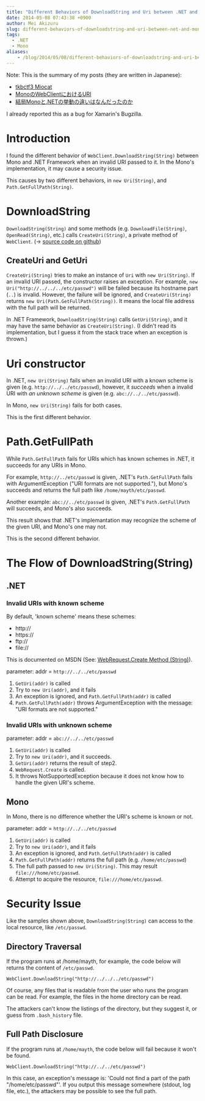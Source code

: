 ```yaml
---
title: "Different Behaviors of DownloadString and Uri between .NET and Mono"
date: 2014-05-08 07:43:38 +0900
author: Mei Akizuru
slug: different-behaviors-of-downloadstring-and-uri-between-net-and-mono
tags:
  - .NET
  - Mono
aliases:
    - /blog/2014/05/08/different-behaviors-of-downloadstring-and-uri-between-net-and-mono/
---
```


Note: This is the summary of my posts (they are written in Japanese):

* [tkbctf3 Miocat](http://tech.aquarite.info/blog/2014/05/07/tkbctf3-miocat/)
* [MonoのWebClientにおけるURI](http://tech.aquarite.info/blog/2014/05/07/uri-parsing-in-webclient/)
* [結局Monoと.NETの挙動の違いはなんだったのか](http://tech.aquarite.info/blog/2014/05/08/download-string-in-mono-and-dotnet-framework/)

I already reported this as a bug for Xamarin's Bugzilla.

# Introduction

I found the different behavior of `WebClient.DownloadString(String)` between Mono and .NET Framework when an invalid URI passed to it. In the Mono's implementation, it may cause a security issue.

This causes by two different behaviors, in `new Uri(String)`, and `Path.GetFullPath(String)`.

# DownloadString

`DownloadString(String)` and some methods (e.g. `DownloadFile(String)`, `OpenRead(String)`, etc.) calls `CreateUri(String)`, a private method of `WebClient`. (-> [source code on github](https://github.com/mono/mono/blob/master/mcs/class/System/System.Net/WebClient.cs#L798))

## CreateUri and GetUri

`CreateUri(String)` tries to make an instance of `Uri` with `new Uri(String)`. If an invalid URI passed, the constructor raises an exception. For example, `new Uri("http://../../../etc/passwd")` will be failed because its hostname part (`..`) is invalid. However, the failure will be ignored, and `CreateUri(String)` returns `new Uri(Path.GetFullPath(String))`. It means the local file address with the full path will be returned.

In .NET Framework, `DownloadString(String)` calls `GetUri(String)`, and it may have the same behavior as `CreateUri(String)`. (I didn't read its implementation, but I guess it from the stack trace when an exception is thrown.)

# Uri constructor

In .NET, `new Uri(String)` fails when an invalid URI with a known scheme is given (e.g. `http://../../etc/passwd`), however, it *succeeds* when a invalid URI with *an unknown scheme* is given (e.g. `abc://../../etc/passwd`).

In Mono, `new Uri(String)` fails for both cases.

This is the first different behavior.

# Path.GetFullPath

While `Path.GetFullPath` fails for URIs which has known schemes in .NET, it succeeds for any URIs in Mono.

For example, `http://../etc/passwd` is given, .NET's `Path.GetFullPath` fails with ArgumentException ("URI formats are not supported."), but Mono's succeeds and returns the full path like `/home/mayth/etc/passwd`.

Another example: `abc://../etc/passwd` is given, .NET's `Path.GetFullPath` will succeeds, and Mono's also succeeds.

This result shows that .NET's implemantation may recognize the scheme of the given URI, and Mono's one may not.

This is the second different behavior.

# The Flow of DownloadString(String)

## .NET

### Invalid URIs with known scheme

By default, 'known scheme' means these schemes:

* http://
* https://
* ftp://
* file://

This is documented on MSDN (See: [WebRequest.Create Method (String)](http://msdn.microsoft.com/en-us/library/bw00b1dc.aspx)).

parameter: addr = `http://../../etc/passwd`

1. `GetUri(addr)` is called
2. Try to `new Uri(addr)`, and it fails
3. An exception is ignored, and `Path.GetFullPath(addr)` is called
4. `Path.GetFullPath(addr)` throws ArgumentException with the message: "URI formats are not supported."

### Invalid URIs with unknown scheme

parameter: addr = `abc://../../etc/passwd`

1. `GetUri(addr)` is called
2. Try to `new Uri(addr)`, and it succeeds.
3. `GetUri(addr)` returns the result of step2.
4. `WebRequest.Create` is called.
5. It throws NotSupportedException because it does not know how to handle the given URI's scheme.

## Mono

In Mono, there is no difference whether the URI's scheme is known or not.

parameter: addr = `http://../../etc/passwd`

1. `GetUri(addr)` is called
2. Try to `new Uri(addr)`, and it fails
3. An exception is ignored, and `Path.GetFullPath(addr)` is called
4. `Path.GetFullPath(addr)` returns the full path (e.g. `/home/etc/passwd`)
5. The full path passed to `new Uri(String)`. This may result `file:///home/etc/passwd`.
6. Attempt to acquire the resource, `file:///home/etc/passwd`.

# Security Issue

Like the samples shown above, `DownloadString(String)` can access to the local resource, like `/etc/passwd`.

## Directory Traversal

If the program runs at /home/mayth, for example, the code below will returns the content of `/etc/passwd`.

```
WebClient.DownloadString("http://../../../etc/passwd")
```

Of course, any files that is readable from the user who runs the program can be read. For example, the files in the home directory can be read.

The attackers can't know the listings of the directory, but they suggest it, or guess from `.bash_history` file.

## Full Path Disclosure

If the program runs at `/home/mayth`, the code below will fail because it won't be found.

```
WebClient.DownloadString("http://../../etc/passwd")
```

In this case, an exception's message is: 'Could not find a part of the path "/home/etc/passwd"'. If you output this message somewhere (stdout, log file, etc.), the attackers may be possible to see the full path.